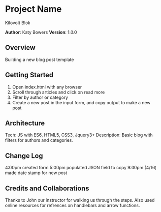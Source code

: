 
# Project Name
Kilovolt Blok

**Author**: Katy Bowers
**Version**: 1.0.0 

## Overview
Building a new blog post template

## Getting Started
1. Open index.html with any browser
2. Scroll through articles and click on read more
3. Filter by author or category
4. Create a new post in the input form, and copy output to make a new post

## Architecture
Tech: JS with ES6, HTML5, CSS3, Jquery3+
Description: Basic blog with filters for authors and categories.

## Change Log
4:00pm created form
5:00pm populated JSON field to copy
9:00pm (4/16) made date stamp for new post

## Credits and Collaborations
Thanks to John our instructor for walking us through the steps. Also used online resources for refrences on handlebars and arrow functions.